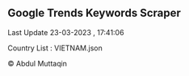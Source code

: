 

## Google Trends Keywords Scraper 
 
Last Update 23-03-2023 , 17:41:06

Country List :
VIETNAM.json



© Abdul Muttaqin 
